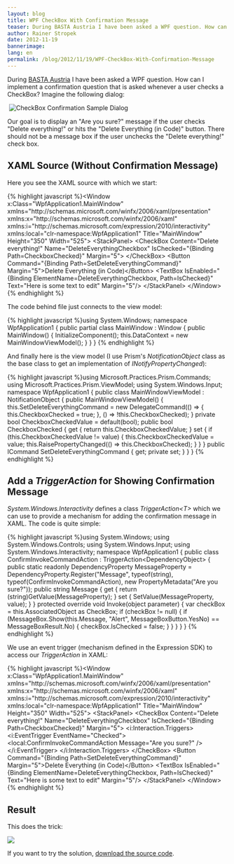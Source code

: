 ```yaml
---
layout: blog
title: WPF CheckBox With Confirmation Message
teaser: During BASTA Austria I have been asked a WPF question. How can I implement a confirmation question that is asked whenever a user checks a CheckBox?
author: Rainer Stropek
date: 2012-11-19
bannerimage: 
lang: en
permalink: /blog/2012/11/19/WPF-CheckBox-With-Confirmation-Message
---
```


<p xmlns="http://www.w3.org/1999/xhtml">During <a href="http://www.basta-austria.at" title="Homepage of BASTA Austria" target="_blank">BASTA Austria</a> I have been asked a WPF question. How can I implement a confirmation question that is asked whenever a user checks a CheckBox? Imagine the following dialog:</p><p xmlns="http://www.w3.org/1999/xhtml"> <img src="{{site.baseurl}}/content/images/blog/2012/11/CheckboxConfirmation.png" alt="CheckBox Confirmation Sample Dialog" /></p><p xmlns="http://www.w3.org/1999/xhtml">Our goal is to display an "Are you sure?" message if the user checks "Delete everything!" or hits the "Delete Everything (in Code)" button. There should not be a message box if the user unchecks the "Delete everything!" check box.</p><h2 xmlns="http://www.w3.org/1999/xhtml">XAML Source (Without Confirmation Message)</h2><p xmlns="http://www.w3.org/1999/xhtml">Here you see the XAML source with which we start:</p>{% highlight javascript %}&lt;Window x:Class=&quot;WpfApplication1.MainWindow&quot;&#xA;        xmlns=&quot;http://schemas.microsoft.com/winfx/2006/xaml/presentation&quot;&#xA;        xmlns:x=&quot;http://schemas.microsoft.com/winfx/2006/xaml&quot;&#xA;        xmlns:i=&quot;http://schemas.microsoft.com/expression/2010/interactivity&quot;  &#xA;        xmlns:local=&quot;clr-namespace:WpfApplication1&quot;&#xA;        Title=&quot;MainWindow&quot; Height=&quot;350&quot; Width=&quot;525&quot;&gt;&#xA;    &lt;StackPanel&gt;&#xA;        &lt;CheckBox Content=&quot;Delete everything!&quot; Name=&quot;DeleteEverythingCheckbox&quot; IsChecked=&quot;{Binding Path=CheckboxChecked}&quot;&#xA;                  Margin=&quot;5&quot;&gt;&#xA;        &lt;/CheckBox&gt;&#xA;        &lt;Button Command=&quot;{Binding Path=SetDeleteEverythingCommand}&quot; Margin=&quot;5&quot;&gt;Delete Everything (in Code)&lt;/Button&gt;&#xA;        &#xA;        &lt;TextBox IsEnabled=&quot;{Binding ElementName=DeleteEverythingCheckbox, Path=IsChecked}&quot; Text=&quot;Here is some text to edit&quot;&#xA;                 Margin=&quot;5&quot;/&gt;&#xA;    &lt;/StackPanel&gt;&#xA;&lt;/Window&gt;&#xA;{% endhighlight %}<p xmlns="http://www.w3.org/1999/xhtml">The code behind file just connects to the view model:</p>{% highlight javascript %}using System.Windows;&#xA;&#xA;namespace WpfApplication1&#xA;{&#xA;    public partial class MainWindow : Window&#xA;    {&#xA;        public MainWindow()&#xA;        {&#xA;            InitializeComponent();&#xA;            this.DataContext = new MainWindowViewModel();&#xA;        }&#xA;    }&#xA;}&#xA;{% endhighlight %}<p xmlns="http://www.w3.org/1999/xhtml">And finally here is the view model (I use Prism's <em>NotificationObject</em> class as the base class to get an implementation of <em>INotifyPropertyChanged</em>):</p>{% highlight javascript %}using Microsoft.Practices.Prism.Commands;&#xA;using Microsoft.Practices.Prism.ViewModel;&#xA;using System.Windows.Input;&#xA;&#xA;namespace WpfApplication1&#xA;{&#xA;    public class MainWindowViewModel : NotificationObject&#xA;    {&#xA;        public MainWindowViewModel()&#xA;        {&#xA;            this.SetDeleteEverythingCommand = new DelegateCommand(() =&gt;&#xA;                {&#xA;                    this.CheckboxChecked = true;&#xA;                },&#xA;                () =&gt; !this.CheckboxChecked);&#xA;        }&#xA;&#xA;        private bool CheckboxCheckedValue = default(bool);&#xA;        public bool CheckboxChecked&#xA;        {&#xA;            get { return this.CheckboxCheckedValue; }&#xA;            set&#xA;            {&#xA;                if (this.CheckboxCheckedValue != value)&#xA;                {&#xA;                    this.CheckboxCheckedValue = value;&#xA;                    this.RaisePropertyChanged(() =&gt; this.CheckboxChecked);&#xA;                }&#xA;            }&#xA;        }&#xA;       &#xA;        public ICommand SetDeleteEverythingCommand { get; private set; }&#xA;    }&#xA;}&#xA;{% endhighlight %}<h2 xmlns="http://www.w3.org/1999/xhtml">Add a <em>TriggerAction</em> for Showing Confirmation Message</h2><p xmlns="http://www.w3.org/1999/xhtml">
  <em>System.Windows.Interactivity</em> defines a class <em>TriggerAction&lt;T&gt;</em> which we can use to provide a mechanism for adding the confirmation message in XAML. The code is quite simple:</p>{% highlight javascript %}using System.Windows;&#xA;using System.Windows.Controls;&#xA;using System.Windows.Input;&#xA;using System.Windows.Interactivity;&#xA;&#xA;namespace WpfApplication1&#xA;{&#xA;    public class ConfirmInvokeCommandAction : TriggerAction&lt;DependencyObject&gt;&#xA;    {&#xA;        public static readonly DependencyProperty MessageProperty =&#xA;            DependencyProperty.Register(&quot;Message&quot;, typeof(string), typeof(ConfirmInvokeCommandAction), new PropertyMetadata(&quot;Are you sure?&quot;));&#xA;&#xA;        public string Message&#xA;        {&#xA;            get { return (string)GetValue(MessageProperty); }&#xA;            set { SetValue(MessageProperty, value); }&#xA;        }&#xA;&#xA;        protected override void Invoke(object parameter)&#xA;        {&#xA;            var checkBox = this.AssociatedObject as CheckBox;&#xA;            if (checkBox != null)&#xA;            {&#xA;                if (MessageBox.Show(this.Message, &quot;Alert&quot;, MessageBoxButton.YesNo) == MessageBoxResult.No)&#xA;                {&#xA;                    checkBox.IsChecked = false;&#xA;                }&#xA;            }&#xA;        }&#xA;    }&#xA;}&#xA;{% endhighlight %}<p xmlns="http://www.w3.org/1999/xhtml">We use an event trigger (mechanism defined in the Expression SDK) to access our <em>TriggerAction</em> in XAML:</p>{% highlight javascript %}&lt;Window x:Class=&quot;WpfApplication1.MainWindow&quot;&#xA;        xmlns=&quot;http://schemas.microsoft.com/winfx/2006/xaml/presentation&quot;&#xA;        xmlns:x=&quot;http://schemas.microsoft.com/winfx/2006/xaml&quot;&#xA;        xmlns:i=&quot;http://schemas.microsoft.com/expression/2010/interactivity&quot;  &#xA;        xmlns:local=&quot;clr-namespace:WpfApplication1&quot;&#xA;        Title=&quot;MainWindow&quot; Height=&quot;350&quot; Width=&quot;525&quot;&gt;&#xA;    &lt;StackPanel&gt;&#xA;        &lt;CheckBox Content=&quot;Delete everything!&quot; Name=&quot;DeleteEverythingCheckbox&quot; IsChecked=&quot;{Binding Path=CheckboxChecked}&quot;&#xA;                  Margin=&quot;5&quot;&gt;&#xA;            &lt;i:Interaction.Triggers&gt;&#xA;                &lt;i:EventTrigger EventName=&quot;Checked&quot;&gt;&#xA;                    &lt;local:ConfirmInvokeCommandAction Message=&quot;Are you sure?&quot; /&gt;&#xA;                &lt;/i:EventTrigger&gt;&#xA;            &lt;/i:Interaction.Triggers&gt;&#xA;        &lt;/CheckBox&gt;&#xA;        &lt;Button Command=&quot;{Binding Path=SetDeleteEverythingCommand}&quot; Margin=&quot;5&quot;&gt;Delete Everything (in Code)&lt;/Button&gt;&#xA;        &#xA;        &lt;TextBox IsEnabled=&quot;{Binding ElementName=DeleteEverythingCheckbox, Path=IsChecked}&quot; Text=&quot;Here is some text to edit&quot;&#xA;                 Margin=&quot;5&quot;/&gt;&#xA;    &lt;/StackPanel&gt;&#xA;&lt;/Window&gt;&#xA;{% endhighlight %}<h2 xmlns="http://www.w3.org/1999/xhtml">Result</h2><p xmlns="http://www.w3.org/1999/xhtml">This does the trick:</p><p xmlns="http://www.w3.org/1999/xhtml">
  <img src="{{site.baseurl}}/content/images/blog/2012/11/CheckBoxWithConfirmMessage.png" />
</p><p xmlns="http://www.w3.org/1999/xhtml">If you want to try the solution, <a href="{{site.baseurl}}/content/Blog Assets/Code Samples/CheckBoxConfirmationSource.zip" target="_blank">download the source code</a>.</p>